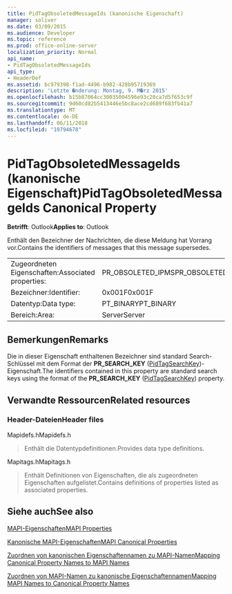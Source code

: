 ```yaml
---
title: PidTagObsoletedMessageIds (kanonische Eigenschaft)
manager: soliver
ms.date: 03/09/2015
ms.audience: Developer
ms.topic: reference
ms.prod: office-online-server
localization_priority: Normal
api_name:
- PidTagObsoletedMessageIds
api_type:
- HeaderDef
ms.assetid: bc979398-f1ad-4496-b982-428b95719369
description: 'Letzte �nderung: Montag, 9. M�rz 2015'
ms.openlocfilehash: b15b87064cc30035004596e93c20ca7d5f653c9f
ms.sourcegitcommit: 9d60cd82b5413446e5bc8ace2cd689f683fb41a7
ms.translationtype: MT
ms.contentlocale: de-DE
ms.lasthandoff: 06/11/2018
ms.locfileid: "19794678"
---
```

# <a name="pidtagobsoletedmessageids-canonical-property"></a><span data-ttu-id="7a832-103">PidTagObsoletedMessageIds (kanonische Eigenschaft)</span><span class="sxs-lookup"><span data-stu-id="7a832-103">PidTagObsoletedMessageIds Canonical Property</span></span>

  
  
<span data-ttu-id="7a832-104">**Betrifft**: Outlook</span><span class="sxs-lookup"><span data-stu-id="7a832-104">**Applies to**: Outlook</span></span> 
  
<span data-ttu-id="7a832-105">Enthält den Bezeichner der Nachrichten, die diese Meldung hat Vorrang vor.</span><span class="sxs-lookup"><span data-stu-id="7a832-105">Contains the identifiers of messages that this message supersedes.</span></span>
  
|||
|:-----|:-----|
|<span data-ttu-id="7a832-106">Zugeordneten Eigenschaften:</span><span class="sxs-lookup"><span data-stu-id="7a832-106">Associated properties:</span></span>  <br/> |<span data-ttu-id="7a832-107">PR_OBSOLETED_IPMS</span><span class="sxs-lookup"><span data-stu-id="7a832-107">PR_OBSOLETED_IPMS</span></span>  <br/> |
|<span data-ttu-id="7a832-108">Bezeichner:</span><span class="sxs-lookup"><span data-stu-id="7a832-108">Identifier:</span></span>  <br/> |<span data-ttu-id="7a832-109">0x001F</span><span class="sxs-lookup"><span data-stu-id="7a832-109">0x001F</span></span>  <br/> |
|<span data-ttu-id="7a832-110">Datentyp:</span><span class="sxs-lookup"><span data-stu-id="7a832-110">Data type:</span></span>  <br/> |<span data-ttu-id="7a832-111">PT_BINARY</span><span class="sxs-lookup"><span data-stu-id="7a832-111">PT_BINARY</span></span>  <br/> |
|<span data-ttu-id="7a832-112">Bereich:</span><span class="sxs-lookup"><span data-stu-id="7a832-112">Area:</span></span>  <br/> |<span data-ttu-id="7a832-113">Server</span><span class="sxs-lookup"><span data-stu-id="7a832-113">Server</span></span>  <br/> |
   
## <a name="remarks"></a><span data-ttu-id="7a832-114">Bemerkungen</span><span class="sxs-lookup"><span data-stu-id="7a832-114">Remarks</span></span>

<span data-ttu-id="7a832-115">Die in dieser Eigenschaft enthaltenen Bezeichner sind standard Search-Schlüssel mit dem Format der **PR_SEARCH_KEY** ([PidTagSearchKey](pidtagsearchkey-canonical-property.md))-Eigenschaft.</span><span class="sxs-lookup"><span data-stu-id="7a832-115">The identifiers contained in this property are standard search keys using the format of the **PR_SEARCH_KEY** ([PidTagSearchKey](pidtagsearchkey-canonical-property.md)) property.</span></span>
  
## <a name="related-resources"></a><span data-ttu-id="7a832-116">Verwandte Ressourcen</span><span class="sxs-lookup"><span data-stu-id="7a832-116">Related resources</span></span>

### <a name="header-files"></a><span data-ttu-id="7a832-117">Header-Dateien</span><span class="sxs-lookup"><span data-stu-id="7a832-117">Header files</span></span>

<span data-ttu-id="7a832-118">Mapidefs.h</span><span class="sxs-lookup"><span data-stu-id="7a832-118">Mapidefs.h</span></span>
  
> <span data-ttu-id="7a832-119">Enthält die Datentypdefinitionen.</span><span class="sxs-lookup"><span data-stu-id="7a832-119">Provides data type definitions.</span></span>
    
<span data-ttu-id="7a832-120">Mapitags.h</span><span class="sxs-lookup"><span data-stu-id="7a832-120">Mapitags.h</span></span>
  
> <span data-ttu-id="7a832-121">Enthält Definitionen von Eigenschaften, die als zugeordneten Eigenschaften aufgelistet.</span><span class="sxs-lookup"><span data-stu-id="7a832-121">Contains definitions of properties listed as associated properties.</span></span>
    
## <a name="see-also"></a><span data-ttu-id="7a832-122">Siehe auch</span><span class="sxs-lookup"><span data-stu-id="7a832-122">See also</span></span>



[<span data-ttu-id="7a832-123">MAPI-Eigenschaften</span><span class="sxs-lookup"><span data-stu-id="7a832-123">MAPI Properties</span></span>](mapi-properties.md)
  
[<span data-ttu-id="7a832-124">Kanonische MAPI-Eigenschaften</span><span class="sxs-lookup"><span data-stu-id="7a832-124">MAPI Canonical Properties</span></span>](mapi-canonical-properties.md)
  
[<span data-ttu-id="7a832-125">Zuordnen von kanonischen Eigenschaftennamen zu MAPI-Namen</span><span class="sxs-lookup"><span data-stu-id="7a832-125">Mapping Canonical Property Names to MAPI Names</span></span>](mapping-canonical-property-names-to-mapi-names.md)
  
[<span data-ttu-id="7a832-126">Zuordnen von MAPI-Namen zu kanonische Eigenschaftennamen</span><span class="sxs-lookup"><span data-stu-id="7a832-126">Mapping MAPI Names to Canonical Property Names</span></span>](mapping-mapi-names-to-canonical-property-names.md)

